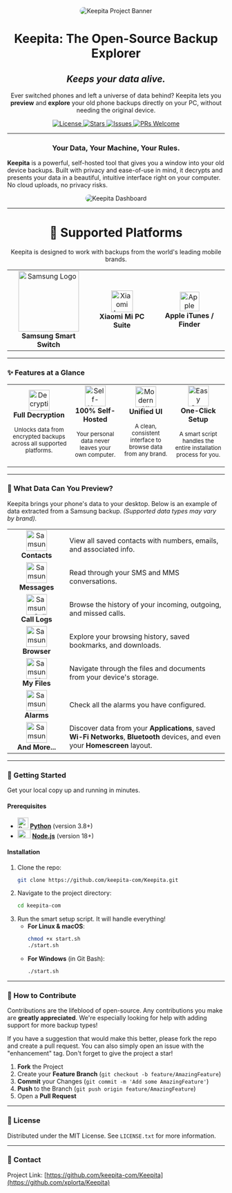 <div align="center">

 <img src="https://github.com/user-attachments/assets/b61cf6cf-7013-41c5-9aa6-4eb32845b855" alt="Keepita Project Banner" style="border-radius: 15px;"/>

  <h1>Keepita: The Open-Source Backup Explorer</h1>
  
  <h2><i>Keeps your data alive.</i></h2>

  <p>
    Ever switched phones and left a universe of data behind? Keepita lets you <b>preview</b> and <b>explore</b> your old phone backups directly on your PC, without needing the original device.
  </p>

<!-- Badges -->
<p>
  <a href="https://github.com/keepita-com/Keepita/blob/main/LICENSE">
    <img src="https://img.shields.io/badge/License-MIT-blue?style=for-the-badge" alt="License">
  </a>
  <a href="https://github.com/keepita-com/Keepita/stargazers">
    <img src="https://img.shields.io/github/stars/keepita-com/Keepita?style=for-the-badge&logo=github&color=yellow" alt="Stars">
  </a>
  <a href="https://github.com/keepita-com/Keepita/issues">
    <img src="https://img.shields.io/github/issues/keepita-com/Keepita?style=for-the-badge" alt="Issues">
  </a>
  <a href="https://github.com/keepita-com/Keepita/blob/main/CONTRIBUTING.md">
    <img src="https://img.shields.io/badge/PRs-welcome-brightgreen.svg?style=for-the-badge" alt="PRs Welcome">
  </a>
</p>

</div>

---

### <p align="center">Your Data, Your Machine, Your Rules.</p>

**Keepita** is a powerful, self-hosted tool that gives you a window into your old device backups. Built with privacy and ease-of-use in mind, it decrypts and presents your data in a beautiful, intuitive interface right on your computer. No cloud uploads, no privacy risks.

<div align="center">
  <img src="https://github.com/user-attachments/assets/b5c78b44-b538-4b87-b413-2b77c5f1d797" alt="Keepita Dashboard" style="border-radius: 15px;">
</div>

---
<div align="center">
<h1> 📲 Supported Platforms </h1>

Keepita is designed to work with backups from the world's leading mobile brands.

<table>
  <tr>
    <td align="center">
      <img src="https://upload.wikimedia.org/wikipedia/commons/2/24/Samsung_Logo.svg" width="140" alt="Samsung Logo">
      <br>
      <strong>Samsung Smart Switch</strong>
    </td>
    <td align="center">
      <img src="https://upload.wikimedia.org/wikipedia/commons/thumb/a/ae/Xiaomi_logo_%282021-%29.svg/langfr-250px-Xiaomi_logo_%282021-%29.svg.png" width="50" alt="Xiaomi Logo">
      <br>
      <strong>Xiaomi Mi PC Suite</strong>
    </td>
    <td align="center">
      <img src="https://upload.wikimedia.org/wikipedia/commons/thumb/f/fa/Apple_logo_black.svg/1667px-Apple_logo_black.svg.png" width="45" alt="Apple Logo">
      <br>
      <strong>Apple iTunes / Finder</strong>
    </td>
  </tr>
</table>
</div>

---

### ✨ Features at a Glance

<table>
  <tr>
    <td align="center">
      <img src="https://github.com/user-attachments/assets/307658ae-32b9-4121-a9f3-a204ee755d69" width="48" alt="Decryption Icon">
      <br><strong>Full Decryption</strong><br>
      <p><small>Unlocks data from encrypted backups across all supported platforms.</small></p>
    </td>
    <td align="center">
      <img src="https://github.com/user-attachments/assets/3fa40179-a672-4e0f-bf1e-106024dab2b3" width="48" alt="Self-Hosted Icon">
      <br><strong>100% Self-Hosted</strong><br>
      <p><small>Your personal data never leaves your own computer.</small></p>
    </td>
    <td align="center">
      <img src="https://github.com/user-attachments/assets/2c4c9b29-5595-4f9a-81fd-8dd628c34c2d" width="48" alt="Modern UI Icon">
      <br><strong>Unified UI</strong><br>
      <p><small>A clean, consistent interface to browse data from any brand.</small></p>
    </td>
    <td align="center">
      <img src="https://github.com/user-attachments/assets/0da07dad-669f-4a95-8191-77f10c240817" width="48" alt="Easy Setup Icon">
      <br><strong>One-Click Setup</strong><br>
      <p><small>A smart script handles the entire installation process for you.</small></p>
    </td>
  </tr>
</table>

---

### 📂 What Data Can You Preview?

Keepita brings your phone's data to your desktop. Below is an example of data extracted from a Samsung backup. *(Supported data types may vary by brand).*

<table>
  <tr>
    <td align="center" width="120"><img src="https://github.com/user-attachments/assets/2bf8bff1-b031-4c4c-bcf7-b85d88d7339b" width="48" alt="Samsung Contacts Icon"><br><b>Contacts</b></td>
    <td>View all saved contacts with numbers, emails, and associated info.</td>
  </tr>
  <tr>
    <td align="center" width="120"><img src="https://github.com/user-attachments/assets/61f1551f-f679-40c0-80e0-e5459d73275a" width="48" alt="Samsung Messages Icon"><br><b>Messages</b></td>
    <td>Read through your SMS and MMS conversations.</td>
  </tr>
  <tr>
    <td align="center" width="120"><img src="https://github.com/user-attachments/assets/0242ba87-2080-4870-8703-c936fbddd52b" width="48" alt="Samsung Call Log Icon"><br><b>Call Logs</b></td>
    <td>Browse the history of your incoming, outgoing, and missed calls.</td>
  </tr>
  <tr>
    <td align="center" width="120"><img src="https://github.com/user-attachments/assets/6e62026f-7b27-43a1-98cd-c151589c8377" width="48" alt="Samsung Internet Icon"><br><b>Browser</b></td>
    <td>Explore your browsing history, saved bookmarks, and downloads.</td>
  </tr>
  <tr>
    <td align="center" width="120"><img src="https://github.com/user-attachments/assets/b1618b01-22ba-4e42-bd45-f397f3b826f3" width="48" alt="Samsung My Files Icon"><br><b>My Files</b></td>
    <td>Navigate through the files and documents from your device's storage.</td>
  </tr>
  <tr>
    <td align="center" width="120"><img src="https://github.com/user-attachments/assets/3dd775d8-a7ae-4b47-9880-d898ac91ba60" width="48" alt="Samsung Clock Icon"><br><b>Alarms</b></td>
    <td>Check all the alarms you have configured.</td>
  </tr>
  <tr>
    <td align="center" width="120"><img src="https://github.com/user-attachments/assets/f001be73-0b56-4099-9bea-f6015867ff3f" width="48" alt="Samsung Settings Icon"><br><b>And More...</b></td>
    <td>Discover data from your <b>Applications</b>, saved <b>Wi-Fi Networks</b>, <b>Bluetooth</b> devices, and even your <b>Homescreen</b> layout.</td>
  </tr>
</table>

---
### 🚀 Getting Started

Get your local copy up and running in minutes.

#### Prerequisites
* <img width="25" height="25" alt="Python-logo-notext svg" src="https://github.com/user-attachments/assets/3023b87a-6407-4d4d-83b6-da9c2cc70dfb" /> [**Python**](https://www.python.org/downloads/) (version 3.8+) 
* <img width="30" height="20" alt="Node js_logo svg" src="https://github.com/user-attachments/assets/b7732b74-dca2-4e01-90e9-f164f37e047e" /> [**Node.js**](https://nodejs.org/en/download/) (version 18+) 



#### Installation
1.  Clone the repo:
    ```sh
    git clone https://github.com/keepita-com/Keepita.git
    ```
2.  Navigate to the project directory:
    ```sh
    cd keepita-com
    ```
3.  Run the smart setup script. It will handle everything!
    * **For Linux & macOS**:
        ```sh
        chmod +x start.sh
        ./start.sh
        ```
    * **For Windows** (in Git Bash):
        ```sh
        ./start.sh
        ```

---

### 🤝 How to Contribute

Contributions are the lifeblood of open-source. Any contributions you make are **greatly appreciated**. We're especially looking for help with adding support for more backup types!

If you have a suggestion that would make this better, please fork the repo and create a pull request. You can also simply open an issue with the "enhancement" tag. Don't forget to give the project a star!

1.  **Fork** the Project
2.  Create your **Feature Branch** (`git checkout -b feature/AmazingFeature`)
3.  **Commit** your Changes (`git commit -m 'Add some AmazingFeature'`)
4.  **Push** to the Branch (`git push origin feature/AmazingFeature`)
5.  Open a **Pull Request**

---

### 📜 License

Distributed under the MIT License. See `LICENSE.txt` for more information.

---

### 📧 Contact

Project Link: [https://github.com/keepita-com/Keepita](https://github.com/xplorta/Keepita)
